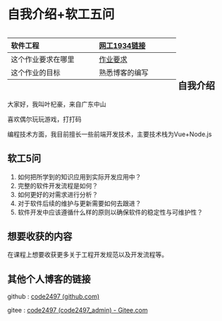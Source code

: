 <h1 id="自我介绍软工五问">自我介绍+软工五问</h1>
<table style="height: 123px; width: 387px; float: left;">
<thead>
<tr>
<th style="text-align: left; width: 184px;">软件工程</th>
<th style="text-align: left; width: 167px;"><a href="https://edu.cnblogs.com/campus/gdgy/networkengineering1934-Softwareengineering" target="_blank" rel="noopener">网工1934链接</a></th>
</tr>
</thead>
<tbody>
<tr>
<td style="width: 184px;">这个作业要求在哪里</td>
<td style="width: 167px;"><a href="https://edu.cnblogs.com/campus/gdgy/networkengineering1934-Softwareengineering/homework/12136" target="_blank" rel="noopener">作业要求</a></td>
</tr>
<tr>
<td style="text-align: left; width: 184px;">这个作业的目标</td>
<td style="width: 167px;">熟悉博客的编写</td>
</tr>
</tbody>
</table>
<p style="text-align: left;">&nbsp;</p>
<p style="text-align: left;">&nbsp;</p>
<p style="text-align: left;">&nbsp;</p>
<h2 id="自我介绍">自我介绍</h2>
<p style="text-align: left;">大家好，我叫叶杞豪，来自广东中山</p>
<p style="text-align: left;">喜欢偶尔玩玩游戏，打打码</p>
<p style="text-align: left;">编程技术方面，我目前擅长一些前端开发技术，主要技术栈为Vue+Node.js</p>
<h2 id="软工5问">软工5问</h2>
<ol>
<li>如何把所学到的知识应用到实际开发应用中？</li>
<li>完整的软件开发流程是如何？</li>
<li>如何更好的对需求进行分析？</li>
<li>对于软件后续的维护与更新需要如何去跟进？</li>
<li>软件开发中应该遵循什么样的原则以确保软件的稳定性与可维护性？</li>
</ol>
<h2 id="想要收获的内容">想要收获的内容</h2>
<p>在课程上想要收获更多关于工程开发规范以及开发流程等。</p>
<h2 id="其他个人博客的链接">其他个人博客的链接</h2>
<p>github : <a href="https://github.com/code2497">code2497 (github.com)</a></p>
<p>gitee : <a href="https://gitee.com/code2497_admin">code2497 (code2497_admin) - Gitee.com</a></p>
<p>&nbsp;</p>
